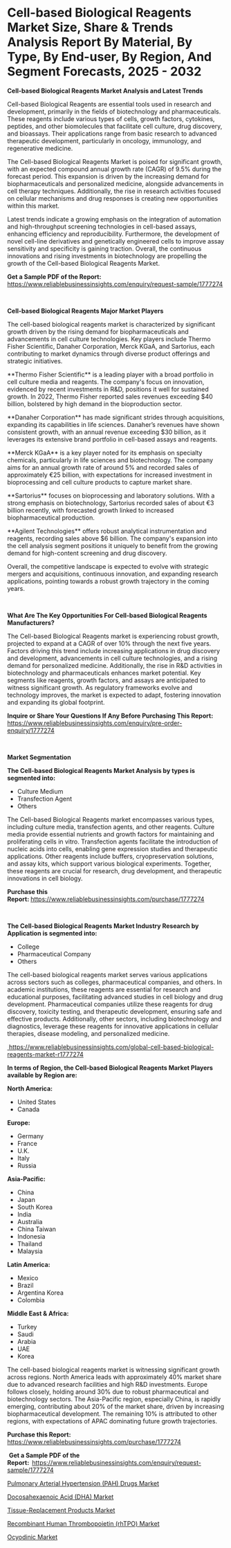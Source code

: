 <p><h1>Cell-based Biological Reagents Market Size, Share & Trends Analysis Report By Material, By Type, By End-user, By Region, And Segment Forecasts, 2025 - 2032</h1></p><p><strong>Cell-based Biological Reagents Market Analysis and Latest Trends</strong></p>
<p><p>Cell-based Biological Reagents are essential tools used in research and development, primarily in the fields of biotechnology and pharmaceuticals. These reagents include various types of cells, growth factors, cytokines, peptides, and other biomolecules that facilitate cell culture, drug discovery, and bioassays. Their applications range from basic research to advanced therapeutic development, particularly in oncology, immunology, and regenerative medicine.</p><p>The Cell-based Biological Reagents Market is poised for significant growth, with an expected compound annual growth rate (CAGR) of 9.5% during the forecast period. This expansion is driven by the increasing demand for biopharmaceuticals and personalized medicine, alongside advancements in cell therapy techniques. Additionally, the rise in research activities focused on cellular mechanisms and drug responses is creating new opportunities within this market.</p><p>Latest trends indicate a growing emphasis on the integration of automation and high-throughput screening technologies in cell-based assays, enhancing efficiency and reproducibility. Furthermore, the development of novel cell-line derivatives and genetically engineered cells to improve assay sensitivity and specificity is gaining traction. Overall, the continuous innovations and rising investments in biotechnology are propelling the growth of the Cell-based Biological Reagents Market.</p></p>
<p><strong>Get a Sample PDF of the Report:&nbsp;</strong> <a href="https://www.reliablebusinessinsights.com/enquiry/request-sample/1777274?utm_campaign=97&utm_medium=2&utm_source=Github&utm_content=ia&utm_term=09032025&utm_id=cell-based-biological-reagents">https://www.reliablebusinessinsights.com/enquiry/request-sample/1777274</a></p>
<p>&nbsp;</p>
<p><strong>Cell-based Biological Reagents Major Market Players</strong></p>
<p><p>The cell-based biological reagents market is characterized by significant growth driven by the rising demand for biopharmaceuticals and advancements in cell culture technologies. Key players include Thermo Fisher Scientific, Danaher Corporation, Merck KGaA, and Sartorius, each contributing to market dynamics through diverse product offerings and strategic initiatives.</p><p>**Thermo Fisher Scientific** is a leading player with a broad portfolio in cell culture media and reagents. The company's focus on innovation, evidenced by recent investments in R&D, positions it well for sustained growth. In 2022, Thermo Fisher reported sales revenues exceeding $40 billion, bolstered by high demand in the bioproduction sector.</p><p>**Danaher Corporation** has made significant strides through acquisitions, expanding its capabilities in life sciences. Danaher’s revenues have shown consistent growth, with an annual revenue exceeding $30 billion, as it leverages its extensive brand portfolio in cell-based assays and reagents.</p><p>**Merck KGaA** is a key player noted for its emphasis on specialty chemicals, particularly in life sciences and biotechnology. The company aims for an annual growth rate of around 5% and recorded sales of approximately €25 billion, with expectations for increased investment in bioprocessing and cell culture products to capture market share.</p><p>**Sartorius** focuses on bioprocessing and laboratory solutions. With a strong emphasis on biotechnology, Sartorius recorded sales of about €3 billion recently, with forecasted growth linked to increased biopharmaceutical production.</p><p>**Agilent Technologies** offers robust analytical instrumentation and reagents, recording sales above $6 billion. The company's expansion into the cell analysis segment positions it uniquely to benefit from the growing demand for high-content screening and drug discovery.</p><p>Overall, the competitive landscape is expected to evolve with strategic mergers and acquisitions, continuous innovation, and expanding research applications, pointing towards a robust growth trajectory in the coming years.</p></p>
<p>&nbsp;</p>
<p><strong>What Are The Key Opportunities For Cell-based Biological Reagents Manufacturers?</strong></p>
<p><p>The Cell-based Biological Reagents market is experiencing robust growth, projected to expand at a CAGR of over 10% through the next five years. Factors driving this trend include increasing applications in drug discovery and development, advancements in cell culture technologies, and a rising demand for personalized medicine. Additionally, the rise in R&D activities in biotechnology and pharmaceuticals enhances market potential. Key segments like reagents, growth factors, and assays are anticipated to witness significant growth. As regulatory frameworks evolve and technology improves, the market is expected to adapt, fostering innovation and expanding its global footprint.</p></p>
<p><strong>Inquire or Share Your Questions If Any Before Purchasing This Report:</strong> <a href="https://www.reliablebusinessinsights.com/enquiry/pre-order-enquiry/1777274?utm_campaign=97&utm_medium=2&utm_source=Github&utm_content=ia&utm_term=09032025&utm_id=cell-based-biological-reagents">https://www.reliablebusinessinsights.com/enquiry/pre-order-enquiry/1777274</a></p>
<p>&nbsp;</p>
<p><strong>Market Segmentation</strong></p>
<p><strong>The Cell-based Biological Reagents Market Analysis by types is segmented into:</strong></p>
<p><ul><li>Culture Medium</li><li>Transfection Agent</li><li>Others</li></ul></p>
<p><p>The Cell-based Biological Reagents market encompasses various types, including culture media, transfection agents, and other reagents. Culture media provide essential nutrients and growth factors for maintaining and proliferating cells in vitro. Transfection agents facilitate the introduction of nucleic acids into cells, enabling gene expression studies and therapeutic applications. Other reagents include buffers, cryopreservation solutions, and assay kits, which support various biological experiments. Together, these reagents are crucial for research, drug development, and therapeutic innovations in cell biology.</p></p>
<p><strong>Purchase this Report:&nbsp;</strong><a href="https://www.reliablebusinessinsights.com/purchase/1777274?utm_campaign=97&utm_medium=2&utm_source=Github&utm_content=ia&utm_term=09032025&utm_id=cell-based-biological-reagents">https://www.reliablebusinessinsights.com/purchase/1777274</a></p>
<p>&nbsp;</p>
<p><strong>The Cell-based Biological Reagents Market Industry Research by Application is segmented into:</strong></p>
<p><ul><li>College</li><li>Pharmaceutical Company</li><li>Others</li></ul></p>
<p><p>The cell-based biological reagents market serves various applications across sectors such as colleges, pharmaceutical companies, and others. In academic institutions, these reagents are essential for research and educational purposes, facilitating advanced studies in cell biology and drug development. Pharmaceutical companies utilize these reagents for drug discovery, toxicity testing, and therapeutic development, ensuring safe and effective products. Additionally, other sectors, including biotechnology and diagnostics, leverage these reagents for innovative applications in cellular therapies, disease modeling, and personalized medicine.</p></p>
<p><a href="https://www.reliablebusinessinsights.com/global-cell-based-biological-reagents-market-r1777274?utm_campaign=97&utm_medium=2&utm_source=Github&utm_content=ia&utm_term=09032025&utm_id=cell-based-biological-reagents">&nbsp;https://www.reliablebusinessinsights.com/global-cell-based-biological-reagents-market-r1777274</a></p>
<p><strong>In terms of Region, the Cell-based Biological Reagents Market Players available by Region are:</strong></p>
<p>
    <p> <strong> North America: </strong>
        <ul>
            <li>United States</li>
            <li>Canada</li>
        </ul>
        </p> 
    <p> <strong> Europe: </strong>
        <ul>
            <li>Germany</li>
            <li>France</li>
            <li>U.K.</li>
            <li>Italy</li>
            <li>Russia</li>
        </ul>
        </p> 
    <p> <strong> Asia-Pacific: </strong>
        <ul>
            <li>China</li>
            <li>Japan</li>
            <li>South Korea</li>
            <li>India</li>
            <li>Australia</li>
            <li>China Taiwan</li>
            <li>Indonesia</li>
            <li>Thailand</li>
            <li>Malaysia</li>
        </ul>
        </p> 
    <p> <strong> Latin America: </strong>
        <ul>
            <li>Mexico</li>
            <li>Brazil</li>
            <li>Argentina Korea</li>
            <li>Colombia</li>
        </ul>
        </p> 
    <p> <strong> Middle East & Africa: </strong>
        <ul>
            <li>Turkey</li>
            <li>Saudi</li>
            <li>Arabia</li>
            <li>UAE</li>
            <li>Korea</li>
        </ul>
    </p>
    </p>
<p><p>The cell-based biological reagents market is witnessing significant growth across regions. North America leads with approximately 40% market share due to advanced research facilities and high R&D investments. Europe follows closely, holding around 30% due to robust pharmaceutical and biotechnology sectors. The Asia-Pacific region, especially China, is rapidly emerging, contributing about 20% of the market share, driven by increasing biopharmaceutical development. The remaining 10% is attributed to other regions, with expectations of APAC dominating future growth trajectories.</p></p>
<p><strong>Purchase this Report: </strong><a href="https://www.reliablebusinessinsights.com/purchase/1777274?utm_campaign=97&utm_medium=2&utm_source=Github&utm_content=ia&utm_term=09032025&utm_id=cell-based-biological-reagents">https://www.reliablebusinessinsights.com/purchase/1777274</a></p>
<p>&nbsp;<strong>Get a Sample PDF of the Report:&nbsp;&nbsp;</strong><a href="https://www.reliablebusinessinsights.com/enquiry/request-sample/1777274?utm_campaign=97&utm_medium=2&utm_source=Github&utm_content=ia&utm_term=09032025&utm_id=cell-based-biological-reagents">https://www.reliablebusinessinsights.com/enquiry/request-sample/1777274</a></p>
<p><strong></strong></p>
<p><p><a href="https://github.com/warshatulang0/Market-Research-Report-List-1/blob/main/pulmonary-arterial-hypertension-pah-drugs-market.md?utm_campaign=97&utm_medium=2&utm_source=Github&utm_content=ia&utm_term=09032025&utm_id=cell-based-biological-reagents">Pulmonary Arterial Hypertension (PAH) Drugs Market</a></p><p><a href="https://github.com/gripeluigstt/Market-Research-Report-List-1/blob/main/docosahexaenoic-acid-dha-market.md?utm_campaign=97&utm_medium=2&utm_source=Github&utm_content=ia&utm_term=09032025&utm_id=cell-based-biological-reagents">Docosahexaenoic Acid (DHA) Market</a></p><p><a href="https://github.com/rvadencho/Market-Research-Report-List-1/blob/main/tissue-replacement-products-market.md?utm_campaign=97&utm_medium=2&utm_source=Github&utm_content=ia&utm_term=09032025&utm_id=cell-based-biological-reagents">Tissue-Replacement Products Market</a></p><p><a href="https://github.com/minakibanov/Market-Research-Report-List-1/blob/main/recombinant-human-thrombopoietin-rhtpo-market.md?utm_campaign=97&utm_medium=2&utm_source=Github&utm_content=ia&utm_term=09032025&utm_id=cell-based-biological-reagents">Recombinant Human Thrombopoietin (rhTPO) Market</a></p><p><a href="https://github.com/syiqvanyo/Market-Research-Report-List-1/blob/main/ocyodinic-market.md?utm_campaign=97&utm_medium=2&utm_source=Github&utm_content=ia&utm_term=09032025&utm_id=cell-based-biological-reagents">Ocyodinic Market</a></p></p>